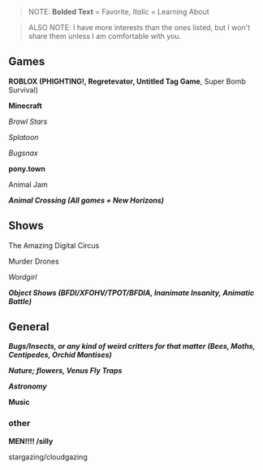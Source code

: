> NOTE: **Bolded Text** = Favorite, *Italic* = Learning About

> ALSO NOTE: I have more interests than the ones listed, but I won't share them unless I am comfortable with you.

## Games

**ROBLOX (PHIGHTING!, Regretevator, Untitled Tag Game**, Super Bomb Survival)

**Minecraft** 

*Brawl Stars*

*Splatoon*

*Bugsnax*

**pony.town**

Animal Jam 

***Animal Crossing (All games + New Horizons)***

## Shows

The Amazing Digital Circus

Murder Drones

*Wordgirl*

***Object Shows (BFDI/XFOHV/TPOT/BFDIA, Inanimate Insanity, Animatic Battle)***

## General

***Bugs/Insects, or any kind of weird critters for that matter (Bees, Moths, Centipedes, Orchid Mantises)***

***Nature; flowers, Venus Fly Traps***

***Astronomy***

**Music**

### other

**MEN!!!! /silly**

stargazing/cloudgazing
